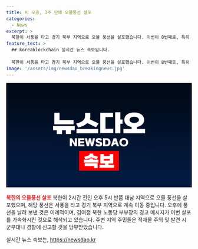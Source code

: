 ```yaml
---
title: 비 오층, 3주 만에 오물풍선 살포
categories:
  - News
excerpt: >
  북한이 서풍을 타고 경기 북부 지역으로 오물 풍선을 살포했습니다. 이번이 8번째로, 특히 오후에 살포한 것은 이례적입니다. 김여정 부부장의 경고와 날씨 상황으로 봤을 때, 북한이 이번 행동을 늦출 수 없다고 판단한 것으로 보입니다. 국방부는 주변 주민들에 대한 경고와 신고를 당부했습니다. (150자)
feature_text: >
  ## koreablockchain 실시간 뉴스 속보입니다.

  북한이 서풍을 타고 경기 북부 지역으로 오물 풍선을 살포했습니다. 이번이 8번째로, 특히 오후에 살포한 것은 이례적입니다. 김여정 부부장의 경고와 날씨 상황으로 봤을 때, 북한이 이번 행동을 늦출 수 없다고 판단한 것으로 보입니다. 국방부는 주변 주민들에 대한 경고와 신고를 당부했습니다. (150자)
image: '/assets/img/newsdao_breakingnews.jpg'
---
```


<p><img src="/assets/img/newsdao_breakingnews.jpg" alt="koreablockchain 속보" /></p>

<p><b><span style="color: #ee2323;">북한의 오물풍선 살포</span></b>
북한이 2시간 전인 오후 5시 반쯤 대남 지역으로 오물 풍선을 살포했으며, 해당 풍선은 서풍을 타고 경기 북부 지역으로 계속 이동 중입니다.
오후에 풍선을 날려 보낸 것은 이례적이며, 김여정 북한 노동당 부부장의 경고 메시지가 이번 살포를 가속화시킨 것으로 해석되고 있습니다. 주변 지역 주민들은 적재물 주의 및 발견 시 군부대나 경찰에 신고할 것을 당부받았습니다.</p>
실시간 뉴스 속보는, <a href="https://newsdao.kr" rel="dofollow">https://newsdao.kr</a>


